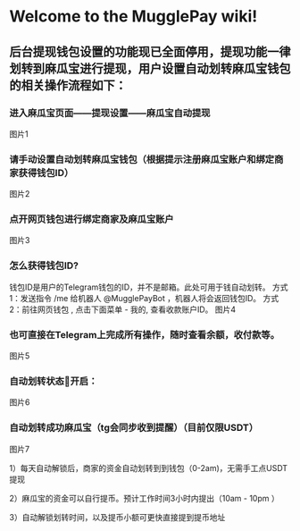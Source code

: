 # Welcome to the MugglePay wiki!

## 后台提现钱包设置的功能现已全面停用，提现功能一律划转到麻瓜宝进行提现，用户设置自动划转麻瓜宝钱包的相关操作流程如下：

### 进入麻瓜宝页面——提现设置——麻瓜宝自动提现
图片1

### 请手动设置自动划转麻瓜宝钱包（根据提示注册麻瓜宝账户和绑定商家获得钱包ID）
图片2

### 点开网页钱包进行绑定商家及麻瓜宝账户
图片3

### 怎么获得钱包ID?
钱包ID是用户的Telegram钱包的ID，并不是邮箱。此处可用于钱自动划转。
方式1：发送指令 /me 给机器人 @MugglePayBot ，机器人将会返回钱包ID。
方式2：前往网页钱包 , 点击下面菜单 - 我的, 查看收款账户ID。
图片4

### 也可直接在Telegram上完成所有操作，随时查看余额，收付款等。
图片5

### 自动划转状态🔘开启：
图片6

### 自动划转成功麻瓜宝（tg会同步收到提醒）（目前仅限USDT）
图片7

1）每天自动解锁后，商家的资金自动划转到到钱包（0-2am)，无需手工点USDT提现

2）麻瓜宝的资金可以自行提币。预计工作时间3小时内提出（10am - 10pm ）

3）自动解锁划转时间，以及提币小额可更快直接提到提币地址
  
